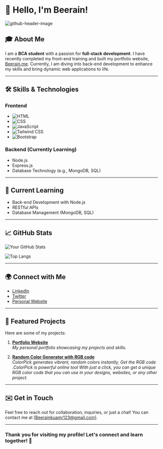 # 👋 Hello, I'm Beerain!

 ![github-header-image](https://github.com/user-attachments/assets/47b976c3-8768-4480-8565-edf8225a966b)


## 🎓 About Me
I am a **BCA student** with a passion for **full-stack development**. I have recently completed my front-end training and built my portfolio website, [Beerain.me](https://beerain.me). Currently, I am diving into back-end development to enhance my skills and bring dynamic web applications to life.

---

## 🛠 Skills & Technologies

### Frontend
- ![HTML](https://img.shields.io/badge/-HTML-FF5733?style=flat&logo=html5&logoColor=white)
- ![CSS](https://img.shields.io/badge/-CSS-0044CC?style=flat&logo=css3&logoColor=white)
- ![JavaScript](https://img.shields.io/badge/-JavaScript-F7DF1E?style=flat&logo=javascript&logoColor=black)
- ![Tailwind CSS](https://img.shields.io/badge/-Tailwind%20CSS-06B6D4?style=flat&logo=tailwind-css&logoColor=white)
- ![Bootstrap](https://img.shields.io/badge/-Bootstrap-7952B3?style=flat&logo=bootstrap&logoColor=white)

### Backend (Currently Learning)
- Node.js
- Express.js
- Database Technology (e.g., MongoDB, SQL)

---

## 🌱 Current Learning
- Back-end Development with Node.js
- RESTful APIs
- Database Management (MongoDB, SQL)

---

## 📈 GitHub Stats
![Your GitHub Stats](https://github-readme-stats.vercel.app/api?username=beerain-kumar&show_icons=true&theme=dark)

![Top Langs](https://github-readme-stats.vercel.app/api/top-langs/?username=beerain-kumar&layout=compact&theme=dark)

---

## 🌍 Connect with Me
- [LinkedIn](https://www.linkedin.com/in/beerain-k-216843247/) 
- [Twitter](https://x.com/BeerainKumar777) 
- [Personal Website](Beerain.me)

---

## 📝 Featured Projects
Here are some of my projects:

1. **[Portfolio Website](https://beerain.me)**  
   *My personal portfolio showcasing my projects and skills.*

2. **[Random Color Generator with RGB code]([https://github.com/yourusername/project2](https://beerain-kumar.github.io/Random_Colour_Generator/))**  
   *ColorPick generates vibrant, random colors instantly, Get the RGB code .ColorPick is powerful online tool With just a click,
   you can get a unique RGB color code that you can use in your designs, websites, or any other project.*

---

## ✉️ Get in Touch
Feel free to reach out for collaboration, inquiries, or just a chat! You can contact me at [Beerainkuamr123@gmail.com].

---

### Thank you for visiting my profile! Let's connect and learn together! 🚀
